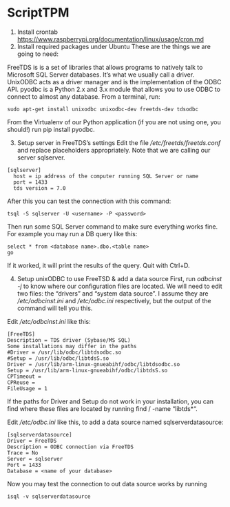 # ScriptTPM
1. Install crontab https://www.raspberrypi.org/documentation/linux/usage/cron.md
2. Install required packages under Ubuntu
These are the things we are going to need:

FreeTDS is is a set of libraries that allows programs to natively talk to Microsoft SQL Server databases. It’s what we usually call a driver.
UnixODBC acts as a driver manager and is the implementation of the ODBC API.
pyodbc is a Python 2.x and 3.x module that allows you to use ODBC to connect to almost any database.
From a terminal, run:
```
sudo apt-get install unixodbc unixodbc-dev freetds-dev tdsodbc
```
From the Virtualenv of our Python application (if you are not using one, you should!) run pip install pyodbc.

3. Setup server in FreeTDS’s settings
Edit the file */etc/freetds/freetds.conf* and replace placeholders appropriately. Note that we are calling our server sqlserver.
```
[sqlserver]
  host = ip address of the computer running SQL Server or name
  port = 1433  
  tds version = 7.0
```
After this you can test the connection with this command:
```
tsql -S sqlserver -U <username> -P <password>
```
Then run some SQL Server command to make sure everything works fine. For example you may run a DB query like this:
```
select * from <database name>.dbo.<table name>
go
```
If it worked, it will print the results of the query. Quit with Ctrl+D.

4. Setup unixODBC to use FreeTSD & add a data source
First, run *odbcinst -j* to know where our configuration files are located. We will need to edit two files: the “drivers” and “system data source”. I assume they are */etc/odbcinst.ini* and */etc/odbc.ini* respectively, but the output of the command will tell you this.

Edit */etc/odbcinst.ini* like this:
```
[FreeTDS]
Description = TDS driver (Sybase/MS SQL)
Some installations may differ in the paths
#Driver = /usr/lib/odbc/libtdsodbc.so
#Setup = /usr/lib/odbc/libtdsS.so
Driver = /usr/lib/arm-linux-gnueabihf/odbc/libtdsodbc.so
Setup = /usr/lib/arm-linux-gnueabihf/odbc/libtdsS.so
CPTimeout =
CPReuse =
FileUsage = 1
```
If the paths for Driver and Setup do not work in your installation, you can find where these files are located by running find / -name “libtds*“.

Edit */etc/odbc.ini* like this, to add a data source named sqlserverdatasource:
```
[sqlserverdatasource]
Driver = FreeTDS
Description = ODBC connection via FreeTDS
Trace = No
Server = sqlserver
Port = 1433
Database = <name of your database>
```
Now you may test the connection to out data source works by running 
```
isql -v sqlserverdatasource
```

